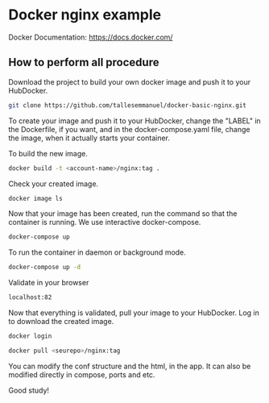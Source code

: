 # Docker nginx example

Docker Documentation: https://docs.docker.com/

## How to perform all procedure

Download the project to build your own docker image and push it to your HubDocker.

```bash
git clone https://github.com/tallesemmanuel/docker-basic-nginx.git
```

To create your image and push it to your HubDocker, change the "LABEL" in the Dockerfile, if you want, and in the docker-compose.yaml file, change the image, when it actually starts your container.

To build the new image.

```bash
docker build -t <account-name>/nginx:tag .
```

Check your created image.

```bash
docker image ls
```

Now that your image has been created, run the command so that the container is running.
We use interactive docker-compose.

```bash
docker-compose up
```

To run the container in daemon or background mode.

```bash
docker-compose up -d
```

Validate in your browser

```bash
localhost:82
```

Now that everything is validated, pull your image to your HubDocker. 
Log in to download the created image.

```bash
docker login
```

```bash
docker pull <seurepo>/nginx:tag
```


You can modify the conf structure and the html, in the app.
It can also be modified directly in compose, ports and etc.

Good study!

